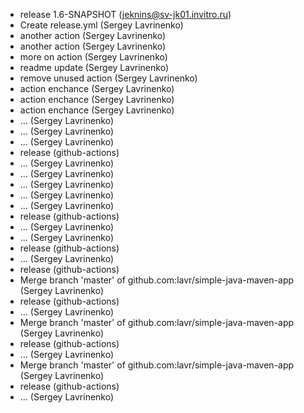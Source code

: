 * release 1.6-SNAPSHOT (jeknins@sv-jk01.invitro.ru)
* Create release.yml (Sergey Lavrinenko)
* another action (Sergey Lavrinenko)
* another action (Sergey Lavrinenko)
* more on action (Sergey Lavrinenko)
* readme update (Sergey Lavrinenko)
* remove unused action (Sergey Lavrinenko)
* action enchance (Sergey Lavrinenko)
* action enchance (Sergey Lavrinenko)
* action enchance (Sergey Lavrinenko)
* ... (Sergey Lavrinenko)
* ... (Sergey Lavrinenko)
* ... (Sergey Lavrinenko)
* release (github-actions)
* ... (Sergey Lavrinenko)
* ... (Sergey Lavrinenko)
* ... (Sergey Lavrinenko)
* ... (Sergey Lavrinenko)
* ... (Sergey Lavrinenko)
* release (github-actions)
* ... (Sergey Lavrinenko)
* ... (Sergey Lavrinenko)
* release (github-actions)
* ... (Sergey Lavrinenko)
* release (github-actions)
* Merge branch 'master' of github.com:lavr/simple-java-maven-app (Sergey Lavrinenko)
* release (github-actions)
* ... (Sergey Lavrinenko)
* Merge branch 'master' of github.com:lavr/simple-java-maven-app (Sergey Lavrinenko)
* release (github-actions)
* ... (Sergey Lavrinenko)
* Merge branch 'master' of github.com:lavr/simple-java-maven-app (Sergey Lavrinenko)
* release (github-actions)
* ... (Sergey Lavrinenko)
